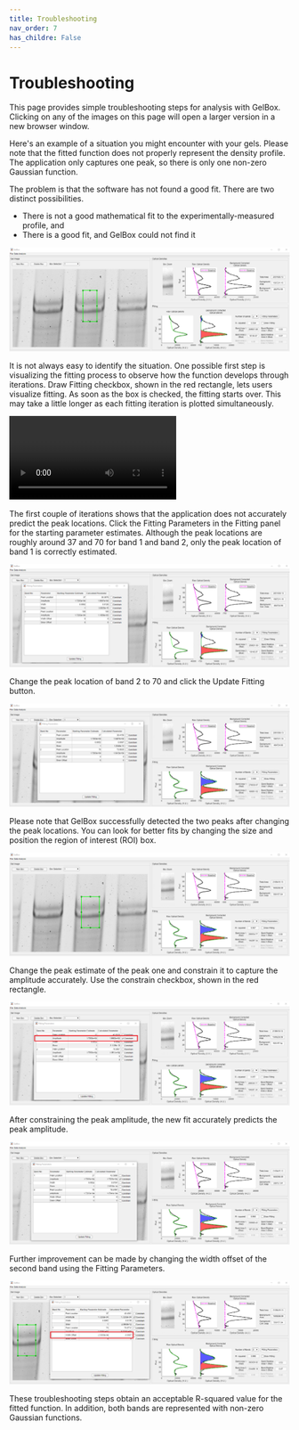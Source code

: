 ```yaml
---
title: Troubleshooting
nav_order: 7
has_childre: False
---
```


# Troubleshooting

This page provides simple troubleshooting steps for analysis with GelBox. Clicking on any of the images on this page will open a larger version in a new browser window.

Here's an example of a situation you might encounter with your gels. Please note that the fitted function does not properly represent the density profile. The application only captures one peak, so there is only one non-zero Gaussian function.

The problem is that the software has not found a good fit. There are two distinct possibilities.

+ There is not  a good mathematical fit to the experimentally-measured profile, and
+ There is a good fit, and GelBox could not find it

<a href="media/single_curve.png" target="_blank">![Single curve](media/single_curve.png)</a>

It is not always easy to identify the situation. One possible first step is visualizing the fitting process to observe how the function develops through iterations. Draw Fitting checkbox, shown in the red rectangle, lets users visualize fitting. As soon as the box is checked, the fitting starts over. This may take a little longer as each fitting iteration is plotted simultaneously.

<video src="https://github.com/utkugulbulak/gelbox_website/assets/98066302/aedaa14a-df08-4abf-9199-a4807e1d5026" controls="controls" style="max-width: 730px;"></video>

The first couple of iterations shows that the application does not accurately predict the peak locations. Click the Fitting Parameters in the Fitting panel for the starting parameter estimates. Although the peak locations are roughly around 37 and 70 for band 1 and band 2, only the peak location of band 1 is correctly estimated.

<a href="media/change_parameters.png" target="_blank">![Change parameters](media/change_parameters.png)</a>

Change the peak location of band 2 to 70 and click the Update Fitting button.

<a href="media/parameters_changed.png" target="_blank">![Parameters changed](media/parameters_changed.png)</a>

Please note that GelBox successfully detected the two peaks after changing the peak locations. You can look for better fits by changing the size and position the region of interest (ROI) box.

<a href="media/drag_box_down.png" target="_blank">![Drag box down](media/drag_box_down.png)</a>

Change the peak estimate of the peak one and constrain it to capture the amplitude accurately. Use the constrain checkbox, shown in the red rectangle.

<a href="media/constrain_parameter.png" target="_blank">![Drag box down](media/constrain_parameter.png)</a>

After constraining the peak amplitude, the new fit accurately predicts the peak amplitude.

<a href="media/constrained_parameter_new_fit.png" target="_blank">![Drag box down](media/constrained_parameter_new_fit.png)</a>

Further improvement can be made by changing the width offset of the second band using the Fitting Parameters.

<a href="media/final_analysis.png" target="_blank">![final analysis](media/final_analysis.png)</a>

These troubleshooting steps obtain an acceptable R-squared value for the fitted function. In addition, both bands are represented with non-zero Gaussian functions.
